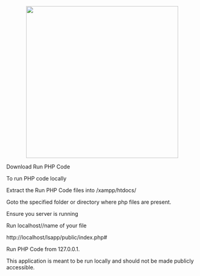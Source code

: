 <p align="center"><a href="https://laravel.com" target="_blank"><img src="https://raw.githubusercontent.com/laravel/art/master/logo-lockup/5%20SVG/2%20CMYK/1%20Full%20Color/laravel-logolockup-cmyk-red.svg" width="400"></a></p>

Download Run PHP Code

To run PHP code locally

Extract the Run PHP Code files into /xampp/htdocs/

Goto the specified folder or directory where php files are present.

Ensure you server is running

Run localhost/<path of your file>/name of your file
    
http://localhost/lsapp/public/index.php#
    
 Run PHP Code from 127.0.0.1. 
    
This application is meant to be run locally and should not be made publicly accessible.
